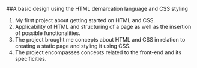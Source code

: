##A basic design using the HTML demarcation language and CSS styling
1. My first project about getting started on HTML and CSS.
2. Applicability of HTML and structuring of a page as well as the insertion of possible functionalities.
3. The project brought me concepts about HTML and CSS in relation to creating a static page and styling it using CSS.
4. The project encompasses concepts related to the front-end and its specificities.
